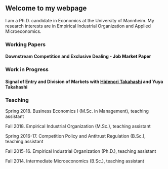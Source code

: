 ## Welcome to my webpage

I am a Ph.D. candidate in Economics at the University of Mannheim. My research interests are in Empirical Industrial Organization and Applied Microeconomics.

### Working Papers

#### Downstream Competition and Exclusive Dealing <span style="color:black"> - Job Market Paper </span>

<!---<p style='text-align: justify;'> <strong> Abstract </strong> Lorem ipsum dolor sit amet, consectetur adipiscing elit. Suspendisse feugiat, justo sed viverra vehicula, nunc est varius est, tincidunt commodo ex sem rutrum leo. Ut a dolor ut dolor accumsan luctus. Mauris ultricies interdum cursus. Donec nulla risus, consequat at orci in, facilisis finibus metus. Sed ac neque vitae orci interdum cursus. Integer ornare velit id porta sodales. Praesent id tortor quis risus pulvinar convallis vitae a enim. Aliquam vitae neque orci. Nunc viverra, nisi vitae congue varius, metus elit luctus leo, ac congue velit eros et neque. Donec ac tortor sed lectus maximus auctor. Proin quis lectus mollis, aliquam ante id, tempor sem. 
 </p>--->
 

### Work in Progress

#### Signal of Entry and Division of Markets <span> with [Hidenori Takahashi](https://sites.google.com/site/hidenoritakahashiutoronto/) and Yuya Takahashi </span>

<!---<p style='text-align: justify;'> <strong> Abstract </strong> Lorem ipsum dolor sit amet, consectetur adipiscing elit. Suspendisse feugiat, justo sed viverra vehicula, nunc est varius est, tincidunt commodo ex sem rutrum leo. Ut a dolor ut dolor accumsan luctus. Mauris ultricies interdum cursus. Donec nulla risus, consequat at orci in, facilisis finibus metus. Sed ac neque vitae orci interdum cursus. Integer ornare velit id porta sodales. Praesent id tortor quis risus pulvinar convallis vitae a enim. Aliquam vitae neque orci. Nunc viverra, nisi vitae congue varius, metus elit luctus leo, ac congue velit eros et neque. Donec ac tortor sed lectus maximus auctor. Proin quis lectus mollis, aliquam ante id, tempor sem. 
 </p>--->


### Teaching
Spring 2018. Business Economics I (M.Sc. in Management), teaching assistant

Fall 2018. Empirical Industrial Organization (M.Sc.), teaching assistant

Spring 2016-17. Competition Policy and Antitrust Regulation (B.Sc.), teaching assistant

Fall 2015-16. Empirical Industrial Organization (Ph.D.), teaching assistant

Fall 2014. Intermediate Microeconomics (B.Sc.), teaching assistant
